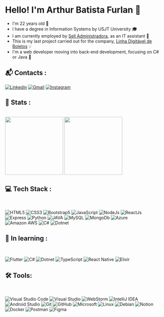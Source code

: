 
# Hello! I'm Arthur Batista Furlan 👋

- I'm 22 years old 🎉
- I have a degree in Information Systems by USJT University 🎓​
- I am currently employed by [Sell Administradora](https://selladm.com.br), as an IT assistant 💼​
- This is my last project carried out for the company, [Linha Digitável de Boletos](http://selladm.dyndns.ws/) 💡​
- I'm a web developer moving into back-end development, focusing on C# or Java 🏹​


## 📬​ Contacts :

[![Linkedin](https://img.shields.io/badge/LinkedIn-2C2C2C?style=for-the-badge&logo=linkedin&logoColor=white)](https://www.linkedin.com/in/arthur-b-furlan/)
[![Gmail](https://img.shields.io/badge/Gmail-2C2C2C?style=for-the-badge&logo=gmail&logoColor=white)](mailto:arthurbfx2001)
[![Instagram](https://img.shields.io/badge/Instagram-2C2C2C?style=for-the-badge&logo=instagram&logoColor=white)](https://www.instagram.com/arthurx2001/)

## 🔎​ Stats :

<br>

<div>
<img aling='left' height='190em' src='https://github-readme-stats.vercel.app/api?username=abfx2001&show_icons=true&theme=github_dark&hide_border=true&title_color=fff&icon_color=fff'/>
<img aling='right' height='190em' src='https://github-readme-stats.vercel.app/api/top-langs/?username=abfx2001&layout=compact&theme=github_dark&hide_border=true&title_color=fff'/>
</div>

## 💻​ Tech Stack :

<br>

![HTML5](https://img.shields.io/badge/HTML_5-2C2C2C?style=for-the-badge&logo=html5&logoColor=white)
![CSS3](https://img.shields.io/badge/CSS_3-2C2C2C?style=for-the-badge&logo=css3&logoColor=white)
![Bootstrap5](https://img.shields.io/badge/Bootstrap_5-2C2C2C?style=for-the-badge&logo=bootstrap&logoColor=white)
![JavaScript](https://img.shields.io/badge/JavaScript-2C2C2C?style=for-the-badge&logo=javascript&logoColor=white)
![NodeJs](https://img.shields.io/badge/NodeJs-2C2C2C?style=for-the-badge&logo=node.js&logoColor=white)
![ReactJs](https://img.shields.io/badge/ReactJs-2C2C2C?style=for-the-badge&logo=react&logoColor=white)
![Express](https://img.shields.io/badge/Express-2C2C2C?style=for-the-badge&logo=express&logoColor=white)
![Python](https://img.shields.io/badge/Python-2C2C2C?style=for-the-badge&logo=python&logoColor=white)
![JAVA](https://img.shields.io/badge/JAVA-2C2C2C?style=for-the-badge&logo=openjdk&logoColor=white)
![MySQL](https://img.shields.io/badge/MySQL-2C2C2C?style=for-the-badge&logo=mysql&logoColor=white)
![MongoDb](https://img.shields.io/badge/MongoDb-2C2C2C?style=for-the-badge&logo=mongodb&logoColor=white)
![Azure](https://img.shields.io/badge/Microsoft_Azure-2C2C2C?style=for-the-badge&logo=microsoftazure&logoColor=white)
![Amazon AWS](https://img.shields.io/badge/Amazon_AWS-2C2C2C?style=for-the-badge&logo=amazon-aws&logoColor=white)
![C#](https://img.shields.io/badge/c%23-2C2C2C?style=for-the-badge&logo=csharp&logoColor=white)
![Dotnet](https://img.shields.io/badge/.NET-2C2C2C?style=for-the-badge&logo=.net&logoColor=white)

## 📝​ In learning :

<br>

![Flutter](https://img.shields.io/badge/Flutter-2C2C2C?style=for-the-badge&logo=Flutter&logoColor=white)
![C#](https://img.shields.io/badge/c%23-2C2C2C?style=for-the-badge&logo=csharp&logoColor=white)
![Dotnet](https://img.shields.io/badge/.NET-2C2C2C?style=for-the-badge&logo=.net&logoColor=white)
![TypeScript](https://img.shields.io/badge/TypeScript-2C2C2C?style=for-the-badge&logo=typescript&logoColor=white)
![React Native](https://img.shields.io/badge/react_native-2C2C2C?style=for-the-badge&logo=react&logoColor=white)
![Elixir](https://img.shields.io/badge/Elixir-2C2C2C?style=for-the-badge&logo=elixir&logoColor=white)

## 🛠️​ Tools:

<br>

![Visual Studio Code](https://img.shields.io/badge/Visual%20Studio%20Code-2C2C2C?style=for-the-badge&logo=visual-studio-code&logoColor=white)
![Visual Studio](https://img.shields.io/badge/Visual%20Studio-2C2C2C?style=for-the-badge&logo=visual-studio&logoColor=white)
![WebStorm](https://img.shields.io/badge/webstorm-2C2C2C?style=for-the-badge&logo=webstorm&logoColor=white&color=2C2C2C)
![IntelliJ IDEA](https://img.shields.io/badge/IntelliJIDEA-2C2C2C.svg?style=for-the-badge&logo=intellij-idea&logoColor=white)
![Android Studio](https://img.shields.io/badge/android%20studio-2C2C2C?style=for-the-badge&logo=android%20studio&logoColor=white)
![Git](https://img.shields.io/badge/git-2C2C2C?style=for-the-badge&logo=git&logoColor=white)
![GitHub](https://img.shields.io/badge/github-2C2C2C.svg?style=for-the-badge&logo=github&logoColor=white)
![Microsoft](https://img.shields.io/badge/Microsoft-2C2C2C?style=for-the-badge&logo=microsoft&logoColor=white)
![Linux](https://img.shields.io/badge/Linux-2C2C2C?style=for-the-badge&logo=linux&logoColor=white)
![Debian](https://img.shields.io/badge/Debian-2C2C2C?style=for-the-badge&logo=debian&logoColor=white)
![Notion](https://img.shields.io/badge/Notion-2C2C2C.svg?style=for-the-badge&logo=notion&logoColor=white)
![Docker](https://img.shields.io/badge/docker-2C2C2C.svg?style=for-the-badge&logo=docker&logoColor=white)
![Postman](https://img.shields.io/badge/Postman-2C2C2C?style=for-the-badge&logo=postman&logoColor=white)
![Figma](https://img.shields.io/badge/Figma-2C2C2C?style=for-the-badge&logo=figma&logoColor=white)


<br>

